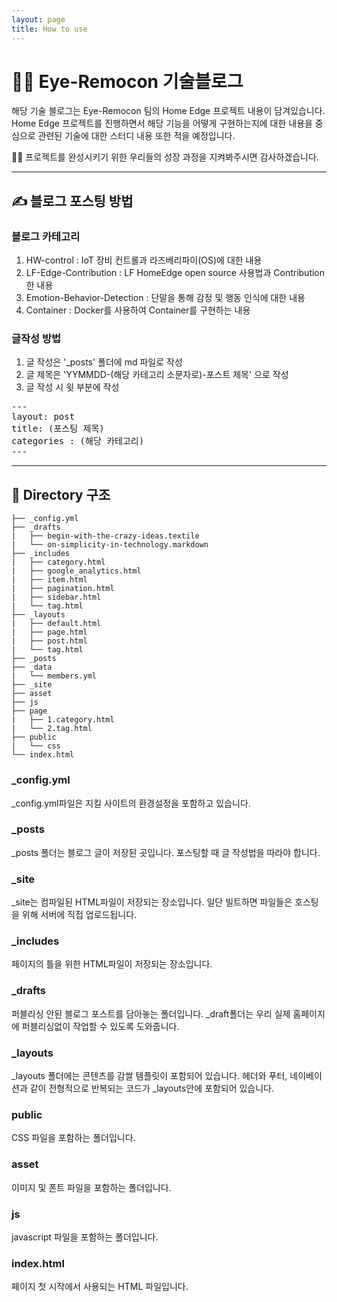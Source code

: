 ```yaml
---
layout: page
title: How to use
---
```



# 👩‍💻 Eye-Remocon 기술블로그

해당 기술 블로그는 Eye-Remocon 팀의 Home Edge 프로젝트 내용이 담겨있습니다.
Home Edge 프로젝트를 진행하면서 해당 기능을 어떻게 구현하는지에 대한 내용을 중심으로
관련된 기술에 대한 스터디 내용 또한 적을 예정입니다.

🏋️‍♂️ 프로젝트를 완성시키기 위한 우리들의 성장 과정을 지켜봐주시면 감사하겠습니다.



----

## ✍️ 블로그 포스팅 방법

### 블로그 카테고리
1. HW-control : IoT 장비 컨트롤과 라즈베리파이(OS)에 대한 내용
2. LF-Edge-Contribution : LF HomeEdge open source 사용법과 Contribution한 내용
3. Emotion-Behavior-Detection : 단말을 통해 감정 및 행동 인식에 대한 내용
4. Container : Docker를 사용하여 Container를 구현하는 내용



### 글작성 방법
1. 글 작성은 '_posts' 폴더에 md 파일로 작성
2. 글 제목은 'YYMMDD-(해당 카테고리 소문자로)-포스트 제목' 으로 작성
3. 글 작성 시 윗 부분에 작성

<pre>
---
layout: post
title: (포스팅 제목)
categories : (해당 카테고리)
---
</pre>


----

##  📁 Directory 구조

```
├── _config.yml
├── _drafts
|   ├── begin-with-the-crazy-ideas.textile
|   └── on-simplicity-in-technology.markdown
├── _includes
|   ├── category.html
|   ├── google_analytics.html
|   ├── item.html
|   ├── pagination.html
|   ├── sidebar.html
|   └── tag.html
├── _layouts
|   ├── default.html
|   ├── page.html
|   ├── post.html
|   └── tag.html
├── _posts
├── _data
|   └── members.yml
├── _site
├── asset
├── js
├── page
|   ├── 1.category.html
|   └── 2.tag.html
├── public
|   └── css
└── index.html
```

### _config.yml
_config.yml파일은 지킬 사이트의 환경설정을 포함하고 있습니다.

### _posts
_posts 폴더는 블로그 글이 저장된 곳입니다. 포스팅할 때 글 작성법을 따라야 합니다.

### _site
_site는 컴파일된 HTML파일이 저장되는 장소입니다. 일단 빌트하면 파일들은 호스팅을 위해 서버에 직접 업로드됩니다.

### _includes
페이지의 틀을 위한 HTML파일이 저장되는 장소입니다.

### _drafts
퍼블리싱 안된 블로그 포스트를 담아놓는 폴더입니다. _draft폴더는 우리 실제 홈페이지에 퍼블리싱없이 작업할 수 있도록 도와줍니다.

### _layouts
_layouts 폴더에는 콘텐츠를 감쌀 템플릿이 포함되어 있습니다. 헤더와 푸터, 네이베이션과 같이 전형적으로 반복되는 코드가 _layouts안에 포함되어 있습니다.

### public
CSS 파일을 포함하는 폴더입니다.

### asset
이미지 및 폰트 파일을 포함하는 폴더입니다.

### js
javascript 파일을 포함하는 폴더입니다.

### index.html
페이지 첫 시작에서 사용되는 HTML 파일입니다.



